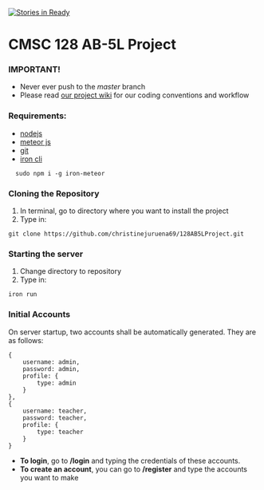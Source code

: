 [![Stories in Ready](https://badge.waffle.io/christinejuruena69/128AB5LProject.png?label=ready&title=Ready)](https://waffle.io/christinejuruena69/128AB5LProject)
# CMSC 128 AB-5L Project

### IMPORTANT!
  * Never ever push to the *master* branch
  * Please read [our project wiki](https://github.com/christinejuruena69/128AB5LProject/wiki) for our coding conventions and workflow

### Requirements:
  * [nodejs](https://github.com/creationix/nvm)
  * [meteor js](http://www.meteor.com/)
  * [git](http://git-scm.com/)
  * [iron cli](https://github.com/iron-meteor/iron-cli)
```
  sudo npm i -g iron-meteor
```

### Cloning the Repository
  1. In terminal, go to directory where you want to install the project
  2. Type in:
```
git clone https://github.com/christinejuruena69/128AB5LProject.git
```

### Starting the server
  1. Change directory to repository
  2. Type in:
```
iron run
```

### Initial Accounts
On server startup, two accounts shall be automatically generated. They are as follows:
```
{
    username: admin,
    password: admin,
    profile: {
        type: admin
    }
},
{
    username: teacher,
    password: teacher,
    profile: {
        type: teacher
    }
}
```

* **To login**, go to **/login** and typing the credentials of these accounts.
* **To create an account**, you can go to **/register** and type the accounts you want to make
